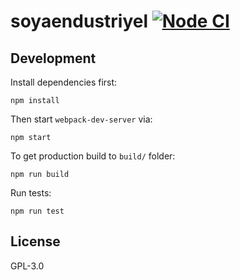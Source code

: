 # soyaendustriyel [![Node CI](https://github.com/kutsan/soyaendustriyel/workflows/Node%20CI/badge.svg)](https://github.com/kutsan/soyaendustriyel/actions?query=workflow%3A%22Node+CI%22)

## Development

Install dependencies first:

```
npm install
```

Then start `webpack-dev-server` via:

```
npm start
```

To get production build to `build/` folder:

```
npm run build
```

Run tests:

```
npm run test
```

## License

GPL-3.0
